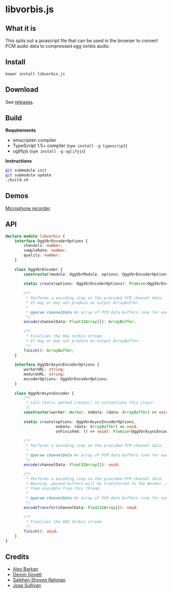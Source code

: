 # libvorbis.js

## What it is

This spits out a javascript file that can be used in the browser to convert PCM audio data to compressed ogg vorbis audio.

## Install

```
bower install libvorbis.js
```

## Download

See [releases](https://github.com/Garciat/libvorbis.js/releases).

## Build

**Requirements**
- emscripten compiler
- TypeScript 1.5+ compiler (`npm install -g typescript`)
- uglifyjs (`npm install -g uglifyjs`)

**Instructions**
```bash
git submodule init
git submodule update
./build.sh
```

## Demos

[Microphone recorder](http://garciat.com/libvorbis.js/demos/microphone-recorder.html).

## API

```typescript
declare module libvorbis {
    interface OggVbrEncoderOptions {
        channels: number;
        sampleRate: number;
        quality: number;
    }
    
    class OggVbrEncoder {
        constructor(module: OggVbrModule, options: OggVbrEncoderOptions);
        
        static create(options: OggVbrEncoderOptions): Promise<OggVbrEncoder>;
        
        /**
         * Performs a encoding step on the provided PCM channel data.
         * It may or may not produce an output ArrayBuffer.
         *
         * @param channelData An array of PCM data buffers (one for each channel).
         */
        encode(channelData: Float32Array[]): ArrayBuffer;
        
        /**
         * Finalizes the OGG Vorbis stream.
         * It may or may not produce an output ArrayBuffer.
         */
        finish(): ArrayBuffer;
    }
    
    interface OggVbrAsyncEncoderOptions {
        workerURL: string;
        moduleURL: string;
        encoderOptions: OggVbrEncoderOptions;
    }
    
    class OggVbrAsyncEncoder {
        /**
         * Call static method create() to instantiate this class!
         */
        constructor(worker: Worker, onData: (data: ArrayBuffer) => void, onFinished: () => void);
        
        static create(options: OggVbrAsyncEncoderOptions,
                      onData: (data: ArrayBuffer) => void,
                      onFinished: () => void): Promise<OggVbrAsyncEncoder>;
        
        /**
         * Performs a encoding step on the provided PCM channel data.
         *
         * @param channelData An array of PCM data buffers (one for each channel).
         */
        encode(channelData: Float32Array[]): void;
        
        /**
         * Performs a encoding step on the provided PCM channel data.
         * Warning: passed buffers will be transferred to the Worker, rendering
         * them unusable from this thread.
         *
         * @param channelData An array of PCM data buffers (one for each channel).
         */
        encodeTransfer(channelData: Float32Array[]): void;
        
        /**
         * Finalizes the OGG Vorbis stream.
         */
        finish(): void;
    }
}
```

## Credits

 - [Alex Barkan](http://hotcashew.com/2014/02/chrome-audio-api-and-ogg-vorbis/)
 - [Devon Govett](https://github.com/devongovett/ogg.js)
 - [Salehen Shovon Rahman](https://github.com/shovon/libvorbis.js)
 - [Jose Sullivan](https://github.com/itsjoesullivan/libvorbis.js)
